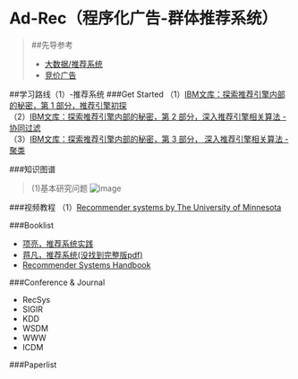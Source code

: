 # Ad-Rec（程序化广告-群体推荐系统）
> ##先导参考
> * [大数据/推荐系统](https://github.com/Tulongf/Big_Data_Resources)<br> 
> * [竞价广告](https://github.com/Tulongf/rtb-papers)<br>

##学习路线（1）-推荐系统
###Get Started
（1）[IBM文库：探索推荐引擎内部的秘密，第 1 部分，推荐引擎初探](http://www.ibm.com/developerworks/cn/web/1103_zhaoct_recommstudy1/index.html#icomments)<br>
（2）[IBM文库：探索推荐引擎内部的秘密，第 2 部分，深入推荐引擎相关算法 - 协同过滤](http://www.ibm.com/developerworks/cn/web/1103_zhaoct_recommstudy2/)<br>
（3）[IBM文库：探索推荐引擎内部的秘密，第 3 部分， 深入推荐引擎相关算法 - 聚类](http://www.ibm.com/developerworks/cn/web/1103_zhaoct_recommstudy3/index.html?ca=drs-)

###知识图谱
> (1)基本研究问题
> ![image](https://github.com/Tulongf/Ad-Rec/blob/master/%E7%9F%A5%E8%AF%86%E5%9B%BE%E8%B0%B1/%E6%8E%A8%E8%8D%90%E7%B3%BB%E7%BB%9F%E7%9F%A5%E8%AF%86%E5%9B%BE%E8%B0%B11-%E7%A0%94%E7%A9%B6%E9%97%AE%E9%A2%98.png)

###视频教程
（1）[Recommender systems by The University of Minnesota](https://www.coursera.org/learn/recommender-systems?siteID=Gr6prw2kaB0-gBhbyC5EIuFSTz2MMu.dYA&utm_content=10&utm_medium=partners&utm_source=linkshare&utm_campaign=Gr6prw2kaB0#) 


###Booklist
* [项亮，推荐系统实践](http://vdisk.weibo.com/s/aOL2uYMILo_z1)<br>
* [蒋凡，推荐系统(没找到完整版pdf)](http://download.csdn.net/detail/markman101/8667831)
* [Recommender Systems Handbook](http://vdisk.weibo.com/s/uu2R8eaP7t3v1)

###Conference & Journal
* RecSys
* SIGIR
* KDD
* WSDM
* WWW
* ICDM

###Paperlist

